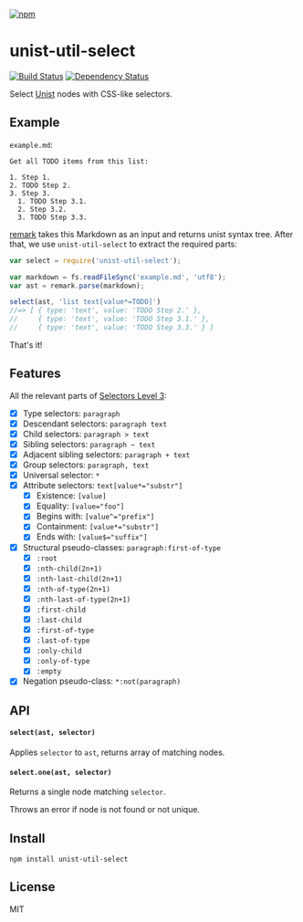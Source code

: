 [![npm](https://nodei.co/npm/unist-util-select.png)](https://npmjs.com/package/unist-util-select)

# unist-util-select

[![Build Status][travis-badge]][travis] [![Dependency Status][david-badge]][david]

Select [Unist] nodes with CSS-like selectors.

[unist]: https://github.com/wooorm/unist

[travis]: https://travis-ci.org/eush77/unist-util-select
[travis-badge]: https://travis-ci.org/eush77/unist-util-select.svg?branch=master
[david]: https://david-dm.org/eush77/unist-util-select
[david-badge]: https://david-dm.org/eush77/unist-util-select.png

## Example

`example.md`:

```
Get all TODO items from this list:

1. Step 1.
2. TODO Step 2.
3. Step 3.
  1. TODO Step 3.1.
  2. Step 3.2.
  3. TODO Step 3.3.
```

[remark] takes this Markdown as an input and returns unist syntax tree. After that, we use `unist-util-select` to extract the required parts:

```js
var select = require('unist-util-select');

var markdown = fs.readFileSync('example.md', 'utf8');
var ast = remark.parse(markdown);

select(ast, 'list text[value*=TODO]')
//=> [ { type: 'text', value: 'TODO Step 2.' },
//     { type: 'text', value: 'TODO Step 3.1.' },
//     { type: 'text', value: 'TODO Step 3.3.' } ]
```

That's it!

[remark]: https://github.com/wooorm/remark

## Features

All the relevant parts of [Selectors Level 3][spec]:

[spec]: http://www.w3.org/TR/css3-selectors/

- [x] Type selectors: `paragraph`
- [x] Descendant selectors: `paragraph text`
- [x] Child selectors: `paragraph > text`
- [x] Sibling selectors: `paragraph ~ text`
- [x] Adjacent sibling selectors: `paragraph + text`
- [x] Group selectors: `paragraph, text`
- [x] Universal selector: `*`
- [x] Attribute selectors: `text[value*="substr"]`
  - [x] Existence: `[value]`
  - [x] Equality: `[value="foo"]`
  - [x] Begins with: `[value^="prefix"]`
  - [x] Containment: `[value*="substr"]`
  - [x] Ends with: `[value$="suffix"]`
- [x] Structural pseudo-classes: `paragraph:first-of-type`
  - [x] `:root`
  - [x] `:nth-child(2n+1)`
  - [x] `:nth-last-child(2n+1)`
  - [x] `:nth-of-type(2n+1)`
  - [x] `:nth-last-of-type(2n+1)`
  - [x] `:first-child`
  - [x] `:last-child`
  - [x] `:first-of-type`
  - [x] `:last-of-type`
  - [x] `:only-child`
  - [x] `:only-of-type`
  - [x] `:empty`
- [x] Negation pseudo-class: `*:not(paragraph)`

## API

#### `select(ast, selector)`

Applies `selector` to `ast`, returns array of matching nodes.

#### `select.one(ast, selector)`

Returns a single node matching `selector`.

Throws an error if node is not found or not unique.

## Install

```
npm install unist-util-select
```

## License

MIT
